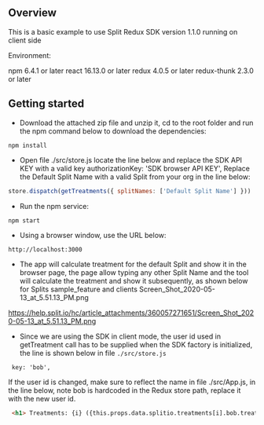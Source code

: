 ## Overview

This is a basic example to use Split Redux SDK version 1.1.0 running on client side

Environment:

npm 6.4.1 or later
react 16.13.0 or later
redux 4.0.5 or later
redux-thunk 2.3.0 or later

## Getting started

- Download the attached zip file and unzip it, cd to the root folder and run the npm command below to download the dependencies:

``` nodejs
npm install
```

- Open file ./src/store.js locate the line below and replace the SDK API KEY with a valid key
 authorizationKey: 'SDK browser API KEY',
Replace the Default Split Name with a valid Split from your org in the line below:

 ``` javascript
 store.dispatch(getTreatments({ splitNames: ['Default Split Name'] }))
 ```

- Run the npm service:

``` javascript
npm start
```

- Using a browser window, use the URL below:

```
http://localhost:3000
```

- The app will calculate treatment for the default Split and show it in the browser page, the page allow typing any other Split Name and the tool will calculate the treatment and show it subsequently, as shown below for Splits sample_feature and clients
Screen_Shot_2020-05-13_at_5.51.13_PM.png

 https://help.split.io/hc/article_attachments/360057271651/Screen_Shot_2020-05-13_at_5.51.13_PM.png

- Since we are using the SDK in client mode, the user id used in getTreatment call has to be supplied when the SDK factory is initialized, the line is shown below in file `./src/store.js`

```
 key: 'bob',
 ```
If the user id is changed, make sure to reflect the name in file ./src/App.js, in the line below, note bob is hardcoded in the Redux store path, replace it with the new user id.


``` html
 <h1> Treatments: {i} ({this.props.data.splitio.treatments[i].bob.treatm
 ```

